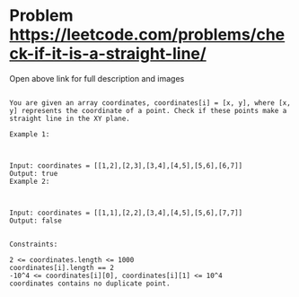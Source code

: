 # Problem https://leetcode.com/problems/check-if-it-is-a-straight-line/

Open above link for full description and images
```text

You are given an array coordinates, coordinates[i] = [x, y], where [x, y] represents the coordinate of a point. Check if these points make a straight line in the XY plane.

Example 1:



Input: coordinates = [[1,2],[2,3],[3,4],[4,5],[5,6],[6,7]]
Output: true
Example 2:



Input: coordinates = [[1,1],[2,2],[3,4],[4,5],[5,6],[7,7]]
Output: false
 

Constraints:

2 <= coordinates.length <= 1000
coordinates[i].length == 2
-10^4 <= coordinates[i][0], coordinates[i][1] <= 10^4
coordinates contains no duplicate point.
```